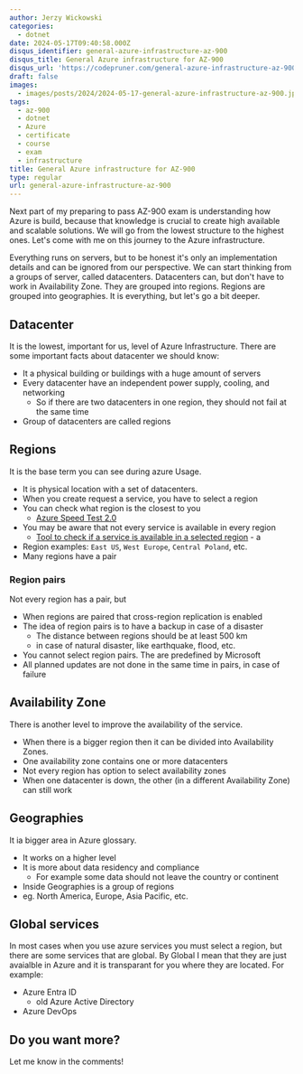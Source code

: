 ```yaml
---
author: Jerzy Wickowski
categories:
  - dotnet
date: 2024-05-17T09:40:58.000Z
disqus_identifier: general-azure-infrastructure-az-900
disqus_title: General Azure infrastructure for AZ-900
disqus_url: 'https://codepruner.com/general-azure-infrastructure-az-900'
draft: false
images:
  - images/posts/2024/2024-05-17-general-azure-infrastructure-az-900.jpg
tags:
  - az-900
  - dotnet
  - Azure
  - certificate
  - course
  - exam
  - infrastructure
title: General Azure infrastructure for AZ-900
type: regular
url: general-azure-infrastructure-az-900
---
```

Next part of my preparing to pass AZ-900 exam is understanding how Azure is build, because that knowledge is crucial to create high available and scalable solutions. We will go from the lowest structure to the highest ones. Let's come with me on this journey to the Azure infrastructure.

Everything runs on servers, but to be honest it's only an implementation details and can be ignored from our perspective. We can start thinking from a groups of server, called datacenters. Datacenters can, but don't have to work in Availability Zone. They are grouped into regions. Regions are grouped into geographies. It is everything, but let's go a bit deeper.

## Datacenter
It is the lowest, important for us, level of Azure Infrastructure. There are some important facts about datacenter we should know:

- It a physical building or buildings with a huge amount of servers
- Every datacenter have an independent power supply, cooling, and networking
  - So if there are two datacenters in one region, they should not fail at the same time
- Group of datacenters are called regions

## Regions 
It is the base term you can see during azure Usage.
- It is physical location with a set of datacenters. 
- When you create request a service, you have to select a region
- You can check what region is the closest to you
  - [Azure Speed Test 2.0](https://azurespeedtest.azurewebsites.net/)
- You may be aware that not every service is available in every region
  - [Tool to check if a service is available in a selected region](https://azure.microsoft.com/en-us/explore/global-infrastructure/products-by-region/) - a 
- Region examples: `East US`, `West Europe`, `Central Poland`, etc.
- Many regions have a pair

### Region pairs
Not every region has a pair, but 
- When regions are paired that cross-region replication is enabled
- The idea of region pairs is to have a backup in case of a disaster
  - The distance between regions should be at least 500 km
  - in case of natural disaster, like earthquake, flood, etc.
- You cannot select region pairs. The are predefined by Microsoft
- All planned updates are not done in the same time in pairs, in case of failure

## Availability Zone
There is another level to improve the availability of the service.
- When there is a bigger region then it can be divided into Availability Zones.
- One availability zone contains one or more datacenters
- Not every region has option to select availability zones
- When one datacenter is down, the other (in a different Availability Zone) can still work

## Geographies
It ia bigger area in Azure glossary.
- It works on a higher level
- It is more about data residency and compliance
  - For example some data should not leave the country or continent
- Inside Geographies is a group of regions
- eg. North America, Europe, Asia Pacific, etc.

## Global services
In most cases when you use azure services you must select a region, but there are some services that are global. By Global I mean that they are just avaialble in Azure and it is transparant for you where they are located. For example:
- Azure Entra ID
  - old Azure Active Directory
- Azure DevOps


## Do you want more?
Let me know in the comments!
